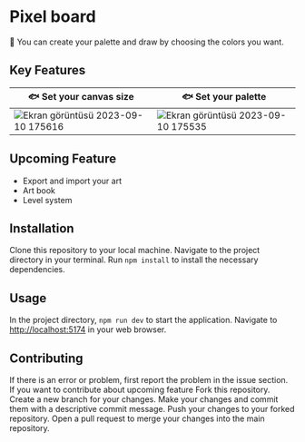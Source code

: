 # Pixel board

🎨 You can create your palette and draw by choosing the colors you want.

## Key Features


| 🐟 Set your canvas size                                                                      |🐟 Set your palette                                                                      |
| ----------------------------------------------------------------------------------- | ------------------------------------------------------------------------------------- |
| ![Ekran görüntüsü 2023-09-10 175616](https://github.com/kadir-akar/pixel-board/assets/73611059/f1241473-e0aa-4f40-8c41-256dfa47cf2b)| ![Ekran görüntüsü 2023-09-10 175535](https://github.com/kadir-akar/pixel-board/assets/73611059/d81fce4e-65a9-4f56-8fe6-3c0b42f8e39b)|



## Upcoming Feature

- Export and import your art
- Art book
- Level system

## Installation

Clone this repository to your local machine. Navigate to the project directory in your terminal. Run ``npm install`` to install the necessary dependencies.

## Usage

In the project directory, ```npm run dev``` to start the application. Navigate to [http://localhost:5174](http://localhost:5174/) in your web browser.

## Contributing

If there is an error or problem, first report the problem in the issue section.  
If you want to contribute about upcoming feature Fork this repository. Create a new branch for your changes. Make your changes and commit them with a descriptive commit message. Push your changes to your forked repository. Open a pull request to merge your changes into the main repository.
